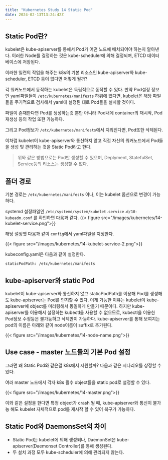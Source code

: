 ```yaml
---
title: "Kubernetes Study 14 Static Pod"
date: 2024-02-13T13:24:42Z
---
```


## Static Pod란?

kubelet은 kube-apiserver를 통해서 Pod가 어떤 노드에 배치되어야 하는지 알아낸다.
이러한 Node를 결정하는 것은 kube-scheduler에 의해 결정되며, ETCD 데이터베이스에 저장된다.

이러한 일련의 작업을 해주는 k8s의 기본 리소스인 kube-apiserver와 kube-scheduler, ETCD 등이 없다면 어떻게 될까?

각 워커노드에서 동작하는 kubelet은 독립적으로 동작할 수 있다.
만약 Pod설정 정보인 yaml파일들이 `/etc/kubernetes/manifests` 하위에 있다면, kubelet은 해당 파일들을 주기적으로 검사해서
yaml에 설정된 대로 Pod들을 설치할 것이다.

파일이 존재한다면 Pod를 생성하는것 뿐만 아니라 Pod내에 container의 재시작, Pod 재생성 등의 작업 또한 가능하다.

그리고 Pod정보가 `/etc/kubernetes/manifests`에서 지워진다면, Pod또한 삭제된다.

이처럼 kubelet이 kube-apiserver와 통신하지 않고 직접 자신의 워커노드에서 Pod들을 생성 및 관리하는 것을 Static Pod라고 한다.

> 위와 같은 방법으로는 Pod만 생성할 수 있으며, Deplyment, StatefulSet, Service등의 리소스는 생성할 수 없다.

## 폴더 경로

기본 경로는 `/etc/kubernetes/manifests` 이나, 이는 kubelet 옵션으로 변경이 가능하다.

systemd 설정파일인 `/etc/systemd/system/kubelet.service.d/10-kubeadm.conf` 를 확인하면 다음과 같다.
{{< figure src="/images/kubernetes/14-kubelet-service.png">}}

해당 설정엣 다음과 같이 `config`에서 yaml파일을 지정한다.

{{< figure src="/images/kubernetes/14-kubelet-service-2.png">}}

kubeconfig.yaml은 다음과 같이 설정한다.
```
staticPodPath: /etc/kubernetes/manifests
```

## kube-apiserver와 static Pod

kubelet이 kube-apiserver와 통신하지 않고 staticPodPath를 이용해 Pod를 생성해도 kube-apiserver는 Pod를 인지할 수 있다.
이게 가능한 이유는 kubelet이 kube-apiserver에 object를 미러링해서 동일하게 만들기 때문이다. 하지만 kube-apiserver를 이용해서 설정하는 kubectl을 사용할 수 없으므로, kubectl을 이용한 Pod정보 수정등은 불가능하고 삭제만이 가능하다. 
kube-apiserver를 통해 보여지는 pod의 이름은 아래와 같이 node이름이 suffix로 추가된다.

{{< figure src="/images/kubernetes/14-node-name.png">}}


## Use case - master 노드들의 기본 Pod 설정
그러면 왜 Static Pod와 같은걸 k8s에서 지원할까? 다음과 같은 시나리오를 상정할 수 있다.

여러 master 노드에서 각자 k8s 필수 object들을 static pod로 설정할 수 있다.

{{< figure src="/images/kubernetes/14-master.png">}}

이와 같은 설정을 한다면 특정 object가 crash 될 때, kube-apiserver와 통신이 불가능 해도 kubelet 자체적으로 pod를 재시작 할 수 있어 복구가 가능하다. 

## Static Pod와 DaemonsSet의 차이

- Static Pod는 kubelet에 의해 생성되나, DaemonSet은 kube-apiserver(Daemonset Controller)를 통해 생성된다.
- 두 설치 과정 모두 kube-scheduler에 의해 관리되지 않는다.
